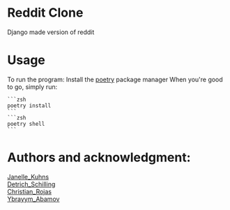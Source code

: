 # Reddit Clone
Django made version of reddit


# Usage
To run the program:
    Install the [poetry](https://python-poetry.org/docs/) package manager
    When you're good to go, simply run:

    ```zsh
    poetry install
    ```
    ```zsh
    poetry shell
    ```

# Authors and acknowledgment:
[Janelle_Kuhns](https://github.com/JanelleRK) <br/>
[Detrich_Schilling](https://github.com/Detrich) <br/>
[Christian_Rojas](https://github.com/cjrojas72) <br/>
[Ybrayym_Abamov](https://github.com/Ybrayym-Abamov)